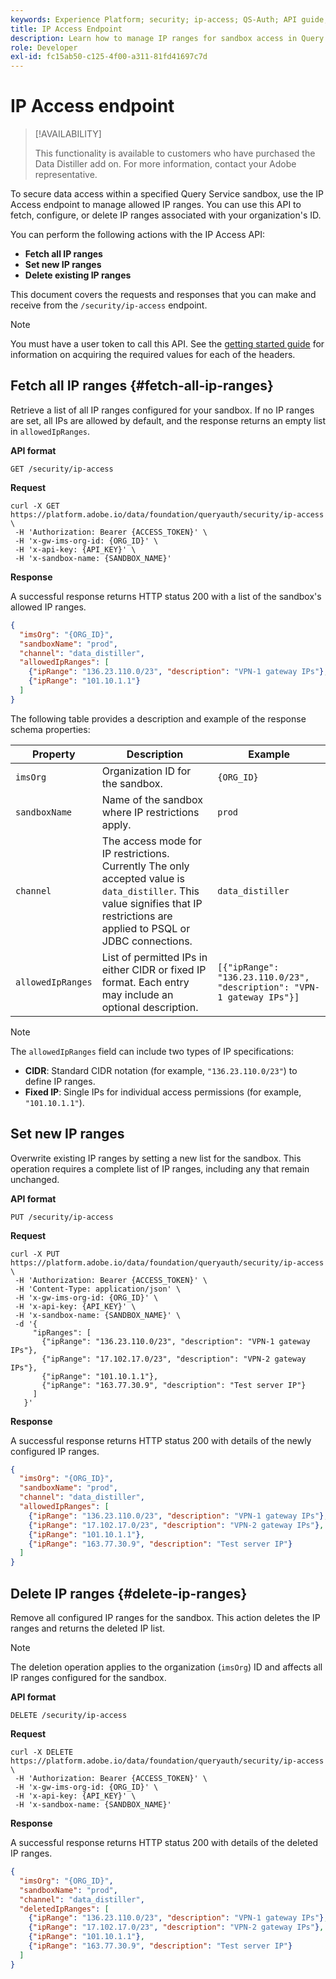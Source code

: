 ```yaml
---
keywords: Experience Platform; security; ip-access; QS-Auth; API guide; query service; IP ranges
title: IP Access Endpoint
description: Learn how to manage IP ranges for sandbox access in Query Service using the IP Access API endpoint.
role: Developer
exl-id: fc15ab50-c125-4f00-a311-81fd41697c7d
---
```

# IP Access endpoint

>[!AVAILABILITY]
>
>This functionality is available to customers who have purchased the Data Distiller add on. For more information, contact your Adobe representative.

To secure data access within a specified Query Service sandbox, use the IP Access endpoint to manage allowed IP ranges. You can use this API to fetch, configure, or delete IP ranges associated with your organization's ID.

You can perform the following actions with the IP Access API:

- **Fetch all IP ranges**
- **Set new IP ranges**
- **Delete existing IP ranges**

This document covers the requests and responses that you can make and receive from the `/security/ip-access` endpoint.

>[!NOTE]
>
>You must have a user token to call this API. See the [getting started guide](./getting-started.md) for information on acquiring the required values for each of the headers.

## Fetch all IP ranges {#fetch-all-ip-ranges}

Retrieve a list of all IP ranges configured for your sandbox. If no IP ranges are set, all IPs are allowed by default, and the response returns an empty list in `allowedIpRanges`.

**API format**

```http
GET /security/ip-access
```

**Request**

```shell
curl -X GET https://platform.adobe.io/data/foundation/queryauth/security/ip-access \
 -H 'Authorization: Bearer {ACCESS_TOKEN}' \
 -H 'x-gw-ims-org-id: {ORG_ID}' \
 -H 'x-api-key: {API_KEY}' \
 -H 'x-sandbox-name: {SANDBOX_NAME}'
```

**Response**

A successful response returns HTTP status 200 with a list of the sandbox's allowed IP ranges.

```json
{
  "imsOrg": "{ORG_ID}",
  "sandboxName": "prod",
  "channel": "data_distiller",
  "allowedIpRanges": [
    {"ipRange": "136.23.110.0/23", "description": "VPN-1 gateway IPs"},
    {"ipRange": "101.10.1.1"}
  ]
}
```

The following table provides a description and example of the response schema properties:

| Property         | Description | Example    |
|------------------|---------------------------------------------|-----------------------------------------------------------------------------------------------|
| `imsOrg`         | Organization ID for the sandbox.                                                                         | `{ORG_ID}`                       |
| `sandboxName`    | Name of the sandbox where IP restrictions apply.                                                         | `prod`                           |
| `channel`        | The access mode for IP restrictions. Currently The only accepted value is `data_distiller`. This value signifies that IP restrictions are applied to PSQL or JDBC connections. | `data_distiller` |
| `allowedIpRanges`| List of permitted IPs in either CIDR or fixed IP format. Each entry may include an optional description. | `[{"ipRange": "136.23.110.0/23", "description": "VPN-1 gateway IPs"}]` |

>[!NOTE]
>
>The `allowedIpRanges` field can include two types of IP specifications:<br><ul><li>**CIDR**: Standard CIDR notation (for example, `"136.23.110.0/23"`) to define IP ranges.</li><li>**Fixed IP**: Single IPs for individual access permissions (for example, `"101.10.1.1"`).</li></ul>

## Set new IP ranges

Overwrite existing IP ranges by setting a new list for the sandbox. This operation requires a complete list of IP ranges, including any that remain unchanged.

**API format**

```http
PUT /security/ip-access
```

**Request**

```shell
curl -X PUT https://platform.adobe.io/data/foundation/queryauth/security/ip-access \
 -H 'Authorization: Bearer {ACCESS_TOKEN}' \
 -H 'Content-Type: application/json' \
 -H 'x-gw-ims-org-id: {ORG_ID}' \
 -H 'x-api-key: {API_KEY}' \
 -H 'x-sandbox-name: {SANDBOX_NAME}' \
 -d '{
     "ipRanges": [
       {"ipRange": "136.23.110.0/23", "description": "VPN-1 gateway IPs"},
       {"ipRange": "17.102.17.0/23", "description": "VPN-2 gateway IPs"},
       {"ipRange": "101.10.1.1"},
       {"ipRange": "163.77.30.9", "description": "Test server IP"}
     ]
   }'
```

**Response**

A successful response returns HTTP status 200 with details of the newly configured IP ranges.

```json
{
  "imsOrg": "{ORG_ID}",
  "sandboxName": "prod",
  "channel": "data_distiller",
  "allowedIpRanges": [
    {"ipRange": "136.23.110.0/23", "description": "VPN-1 gateway IPs"},
    {"ipRange": "17.102.17.0/23", "description": "VPN-2 gateway IPs"},
    {"ipRange": "101.10.1.1"},
    {"ipRange": "163.77.30.9", "description": "Test server IP"}
  ]
}
```

## Delete IP ranges {#delete-ip-ranges}

Remove all configured IP ranges for the sandbox. This action deletes the IP ranges and returns the deleted IP list.

>[!NOTE]
>
>The deletion operation applies to the organization (`imsOrg`) ID and affects all IP ranges configured for the sandbox.

**API format**

```http
DELETE /security/ip-access
```

**Request**

```shell
curl -X DELETE https://platform.adobe.io/data/foundation/queryauth/security/ip-access \
 -H 'Authorization: Bearer {ACCESS_TOKEN}' \
 -H 'x-gw-ims-org-id: {ORG_ID}' \
 -H 'x-api-key: {API_KEY}' \
 -H 'x-sandbox-name: {SANDBOX_NAME}'
```

**Response**

A successful response returns HTTP status 200 with details of the deleted IP ranges.

```json
{
  "imsOrg": "{ORG_ID}",
  "sandboxName": "prod",
  "channel": "data_distiller",
  "deletedIpRanges": [
    {"ipRange": "136.23.110.0/23", "description": "VPN-1 gateway IPs"},
    {"ipRange": "17.102.17.0/23", "description": "VPN-2 gateway IPs"},
    {"ipRange": "101.10.1.1"},
    {"ipRange": "163.77.30.9", "description": "Test server IP"}
  ]
}
```
